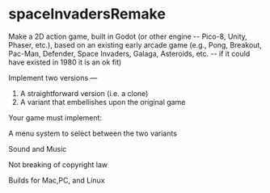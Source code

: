 # spaceInvadersRemake

Make a 2D action game, built in Godot (or other engine -- Pico-8, Unity, Phaser, etc.), based on an existing early arcade game (e.g., Pong, Breakout, Pac-Man, Defender, Space Invaders, Galaga, Asteroids, etc. -- if it could have existed in 1980 it is an ok fit)

Implement two versions —


 1. A straightforward version (i.e. a clone)
 2. A variant that embellishes upon the original game

 Your game must implement:

A menu system to select between the two variants

Sound and Music

Not breaking of copyright law

Builds for Mac,PC, and Linux
